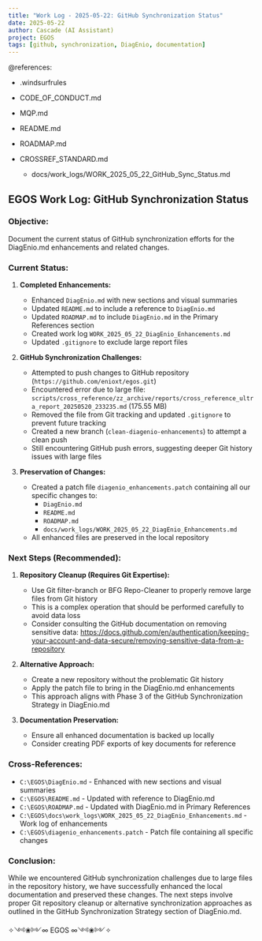 ```yaml
---
title: "Work Log - 2025-05-22: GitHub Synchronization Status"
date: 2025-05-22
author: Cascade (AI Assistant)
project: EGOS
tags: [github, synchronization, DiagEnio, documentation]
---
```


@references:
- .windsurfrules
- CODE_OF_CONDUCT.md
- MQP.md
- README.md
- ROADMAP.md
- CROSSREF_STANDARD.md

  - docs/work_logs/WORK_2025_05_22_GitHub_Sync_Status.md

## EGOS Work Log: GitHub Synchronization Status

### Objective:
Document the current status of GitHub synchronization efforts for the DiagEnio.md enhancements and related changes.

### Current Status:

1. **Completed Enhancements:**
   * Enhanced `DiagEnio.md` with new sections and visual summaries
   * Updated `README.md` to include a reference to `DiagEnio.md`
   * Updated `ROADMAP.md` to include `DiagEnio.md` in the Primary References section
   * Created work log `WORK_2025_05_22_DiagEnio_Enhancements.md`
   * Updated `.gitignore` to exclude large report files

2. **GitHub Synchronization Challenges:**
   * Attempted to push changes to GitHub repository (`https://github.com/enioxt/egos.git`)
   * Encountered error due to large file: `scripts/cross_reference/zz_archive/reports/cross_reference_ultra_report_20250520_233235.md` (175.55 MB)
   * Removed the file from Git tracking and updated `.gitignore` to prevent future tracking
   * Created a new branch (`clean-diagenio-enhancements`) to attempt a clean push
   * Still encountering GitHub push errors, suggesting deeper Git history issues with large files

3. **Preservation of Changes:**
   * Created a patch file `diagenio_enhancements.patch` containing all our specific changes to:
     * `DiagEnio.md`
     * `README.md`
     * `ROADMAP.md`
     * `docs/work_logs/WORK_2025_05_22_DiagEnio_Enhancements.md`
   * All enhanced files are preserved in the local repository

### Next Steps (Recommended):

1. **Repository Cleanup (Requires Git Expertise):**
   * Use Git filter-branch or BFG Repo-Cleaner to properly remove large files from Git history
   * This is a complex operation that should be performed carefully to avoid data loss
   * Consider consulting the GitHub documentation on removing sensitive data: https://docs.github.com/en/authentication/keeping-your-account-and-data-secure/removing-sensitive-data-from-a-repository

2. **Alternative Approach:**
   * Create a new repository without the problematic Git history
   * Apply the patch file to bring in the DiagEnio.md enhancements
   * This approach aligns with Phase 3 of the GitHub Synchronization Strategy in DiagEnio.md

3. **Documentation Preservation:**
   * Ensure all enhanced documentation is backed up locally
   * Consider creating PDF exports of key documents for reference

### Cross-References:
* `C:\EGOS\DiagEnio.md` - Enhanced with new sections and visual summaries
* `C:\EGOS\README.md` - Updated with reference to DiagEnio.md
* `C:\EGOS\ROADMAP.md` - Updated with DiagEnio.md in Primary References
* `C:\EGOS\docs\work_logs\WORK_2025_05_22_DiagEnio_Enhancements.md` - Work log of enhancements
* `C:\EGOS\diagenio_enhancements.patch` - Patch file containing all specific changes

### Conclusion:
While we encountered GitHub synchronization challenges due to large files in the repository history, we have successfully enhanced the local documentation and preserved these changes. The next steps involve proper Git repository cleanup or alternative synchronization approaches as outlined in the GitHub Synchronization Strategy section of DiagEnio.md.

✧༺❀༻∞ EGOS ∞༺❀༻✧